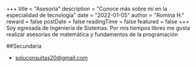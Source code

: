 +++
title = "Asesoría"
description = "Conoce más sobre mí en la especialidad de tecnología"
date = "2022-01-05"
author = "Romina H."
reward = false
postDate = false
readingTime = false
featured = false
+++
Soy egresada de Ingeniería de Sistemas. Por mis tiempos libres me gusta realizar asesorías de matemática y fundamentos de la programación

##Secundaria

* [soluconsultas20@gmail.com](mailto:soluconsultas20@gmail.com)
